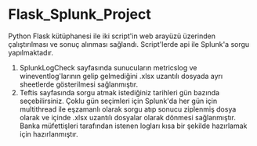 # Flask_Splunk_Project
Python Flask kütüphanesi ile iki script'in web arayüzü üzerinden çalıştırılması ve sonuç alınması sağlandı. Script'lerde api ile Splunk'a sorgu yapılmaktadır.

1. SplunkLogCheck sayfasında sunucuların metricslog ve wineventlog'larının gelip gelmediğini .xlsx uzantılı dosyada ayrı sheetlerde gösterilmesi sağlanmıştır.
2. Teftis sayfasında sorgu atmak istediğiniz tarihleri gün bazında seçebilirsiniz. Çoklu gün seçimleri için Splunk'da her gün için multithread ile eşzamanlı olarak sorgu atıp sonucu ziplenmiş dosya olarak ve içinde .xlsx uzantılı dosyalar olarak dönmesi sağlanmıştır. Banka müfettişleri tarafından istenen logları kısa bir şekilde hazırlamak için hazırlanmıştır.
